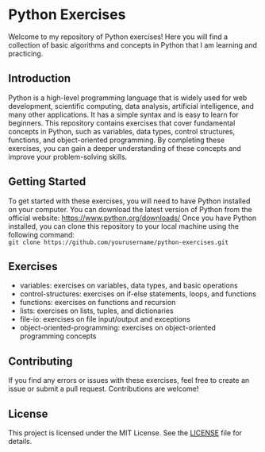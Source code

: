 # Python Exercises
Welcome to my repository of Python exercises! Here you will find a collection of basic algorithms and concepts in Python that I am learning and practicing.

## Introduction
Python is a high-level programming language that is widely used for web development, scientific computing, data analysis, artificial intelligence, and many other applications. It has a simple syntax and is easy to learn for beginners.
This repository contains exercises that cover fundamental concepts in Python, such as variables, data types, control structures, functions, and object-oriented programming. By completing these exercises, you can gain a deeper understanding of these concepts and improve your problem-solving skills.
## Getting Started
To get started with these exercises, you will need to have Python installed on your computer. You can download the latest version of Python from the official website: https://www.python.org/downloads/
Once you have Python installed, you can clone this repository to your local machine using the following command:
<br/>
`git clone https://github.com/yourusername/python-exercises.git`
## Exercises
- variables: exercises on variables, data types, and basic operations
- control-structures: exercises on if-else statements, loops, and functions
- functions: exercises on functions and recursion
- lists: exercises on lists, tuples, and dictionaries
- file-io: exercises on file input/output and exceptions
- object-oriented-programming: exercises on object-oriented programming concepts
## Contributing
If you find any errors or issues with these exercises, feel free to create an issue or submit a pull request. Contributions are welcome!
## License
This project is licensed under the MIT License. See the [LICENSE](LICENSE) file for details.
